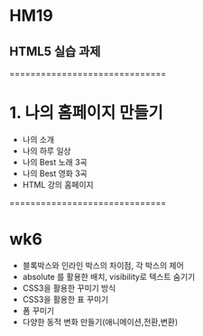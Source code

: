   # HM19
## HTML5 실습 과제
==============================
# 1. 나의 홈페이지 만들기
  - 나의 소개
  - 나의 하루 일상
  - 나의 Best 노래 3곡
  - 나의 Best 영화 3곡
  - HTML 강의 홈페이지
  
==============================
# wk6
  - 블록박스와 인라인 박스의 차이점, 각 박스의 제어
  - absolute 를 활용한 배치, visibility로 텍스트 숨기기
  - CSS3을 활용한 꾸미기 방식
  - CSS3을 활용한 표 꾸미기
  - 폼 꾸미기
  - 다양한 동적 변화 만들기(애니메이션,전환,변환)
